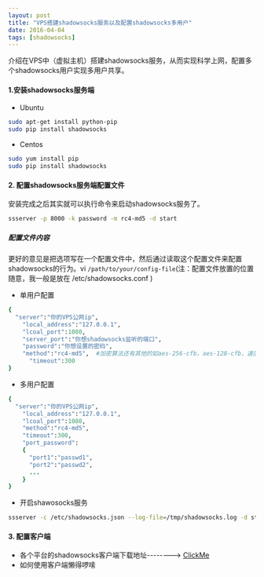 ```yaml
---
layout: post
title: "VPS搭建shadowsocks服务以及配置shadowsocks多用户"
date: 2016-04-04
tags: [shadowsocks]
---
```

介绍在VPS中（虚拟主机）搭建shadowsocks服务，从而实现科学上网，配置多个shadowsocks用户实现多用户共享。

#### 1.安装shadowsocks服务端
* Ubuntu

```zsh
sudo apt-get install python-pip
sudo pip install shadowsocks 
```

* Centos

```zsh
sudo yum install pip
sudo pip install shadowsocks
```

#### 2. 配置shadowsocks服务端配置文件
安装完成之后其实就可以执行命令来启动shadowsocks服务了。

```zsh
ssserver -p 8000 -k password -m rc4-md5 -d start
```

##### 配置文件内容

更好的意见是把选项写在一个配置文件中，然后通过读取这个配置文件来配置shadowsocks的行为。vi `/path/to/your/config-file`(注：配置文件放置的位置随意，我一般是放在 /etc/shadowsocks.conf )

* 单用户配置

```ruby
{
  "server":"你的VPS公网ip",
    "local_address":"127.0.0.1",
    "lcoal_port":1080,
    "server_port":"你想shadowsocks监听的端口",
    "password":"你想设置的密码",
    "method":"rc4-md5",  #加密算法还有其他的如aes-256-cfb，aes-128-cfb，速度快的话就选择rc4-md5
      "timeout":300
}
```

* 多用户配置

```ruby
{
  "server":"你的VPS公网ip",
    "local_address":"127.0.0.1",
    "lcoal_port":1080,
    "method":"rc4-md5",
    "timeout":300,
    "port_password":
    {
      "port1":"passwd1",
      "port2":"passwd2",
      ...
    }
}
```
* 开启shawosocks服务

```zsh
ssserver -c /etc/shadowsocks.json --log-file=/tmp/shadowsocks.log -d start
```

#### 3. 配置客户端
* 各个平台的shadowsocks客户端下载地址--------> [ClickMe](https://shadowsocks.org/en/download/clients.html)
* 如何使用客户端懒得啰嗦
